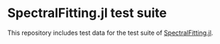# SpectralFitting.jl test suite

This repository includes test data for the test suite of [SpectralFitting.jl](https://github.com/fjebaker/SpectralFitting.jl).